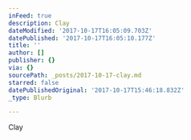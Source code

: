 ```yaml
---
inFeed: true
description: Clay
dateModified: '2017-10-17T16:05:09.703Z'
datePublished: '2017-10-17T16:05:10.177Z'
title: ''
author: []
publisher: {}
via: {}
sourcePath: _posts/2017-10-17-clay.md
starred: false
datePublishedOriginal: '2017-10-17T15:46:18.832Z'
_type: Blurb

---
```

Clay
